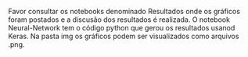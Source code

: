 Favor consultar os notebooks denominado Resultados onde os gráficos foram postados e a discusão dos resultados é realizada. O notebook Neural-Network tem o código python que gerou os resultados usanod Keras. Na pasta img os gráficos podem ser visualizados como arquivos .png.